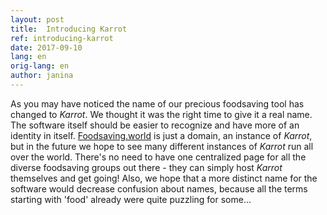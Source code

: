 ```yaml
---
layout: post
title:  Introducing Karrot
ref: introducing-karrot
date: 2017-09-10
lang: en
orig-lang: en
author: janina
---
```


As you may have noticed the name of our precious foodsaving tool has changed to _Karrot_. We thought it was the right time to give it a real name. The software itself should be easier to recognize and have more of an identity in itself. [Foodsaving.world](https://foodsaving.world) is just a domain, an instance of _Karrot_, but in the future we hope to see many different instances of _Karrot_ run all over the world. There's no need to have one centralized page for all the diverse foodsaving groups out there - they can simply host _Karrot_ themselves and get going!
Also, we hope that a more distinct name for the software would decrease confusion about names, because all the terms starting with 'food' already were quite puzzling for some...
